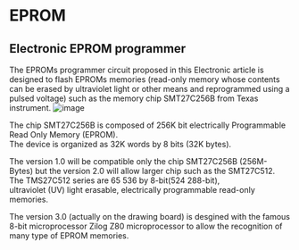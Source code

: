 # EPROM
## Electronic EPROM programmer

The EPROMs programmer circuit proposed in this Electronic article is designed to flash 
EPROMs memories (read-only memory whose contents can be erased by ultraviolet light 
or other means and reprogrammed using a pulsed voltage) such as the memory chip SMT27C256B from Texas instrument. 
![image](https://github.com/yoyoberenguer/EPROM/blob/main/EPROM.)

The chip SMT27C256B is composed of 256K bit electrically Programmable Read Only Memory (EPROM).  
The device is organized as 32K words by 8 bits  (32K  bytes). 

The version 1.0 will be compatible only the chip SMT27C256B (256M-Bytes) but the version 2.0 will
allow larger chip such as the SMT27C512. The  TMS27C512  series  are  65 536  by  8-bit(524 288-bit),   
ultraviolet (UV) light erasable, electrically programmable read-only  memories.

The version 3.0 (actually on the drawing board) is desgined with the famous 8-bit microprocessor Zilog Z80 
microprocessor to allow the recognition of many type of EPROM memories. 





